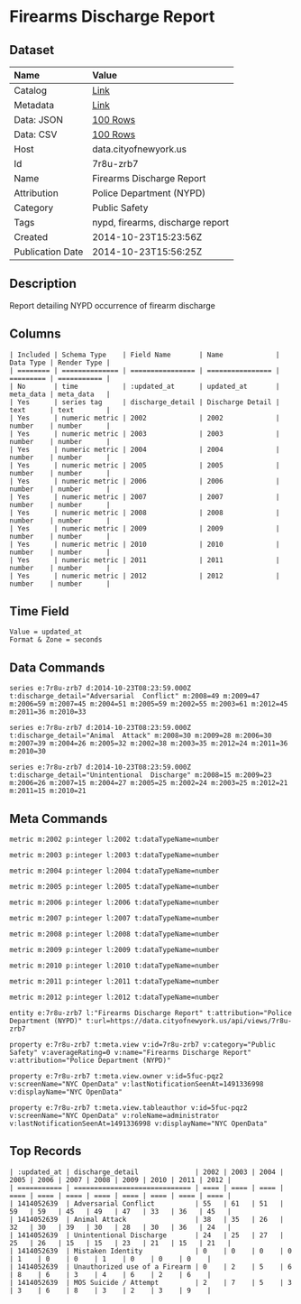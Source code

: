 # Firearms Discharge Report

## Dataset

| Name | Value |
| :--- | :---- |
| Catalog | [Link](https://catalog.data.gov/dataset/firearms-discharge-report-17206) |
| Metadata | [Link](https://data.cityofnewyork.us/api/views/7r8u-zrb7) |
| Data: JSON | [100 Rows](https://data.cityofnewyork.us/api/views/7r8u-zrb7/rows.json?max_rows=100) |
| Data: CSV | [100 Rows](https://data.cityofnewyork.us/api/views/7r8u-zrb7/rows.csv?max_rows=100) |
| Host | data.cityofnewyork.us |
| Id | 7r8u-zrb7 |
| Name | Firearms Discharge Report |
| Attribution | Police Department (NYPD) |
| Category | Public Safety |
| Tags | nypd, firearms, discharge report |
| Created | 2014-10-23T15:23:56Z |
| Publication Date | 2014-10-23T15:56:25Z |

## Description

Report detailing NYPD occurrence of firearm discharge

## Columns

```ls
| Included | Schema Type    | Field Name       | Name             | Data Type | Render Type |
| ======== | ============== | ================ | ================ | ========= | =========== |
| No       | time           | :updated_at      | updated_at       | meta_data | meta_data   |
| Yes      | series tag     | discharge_detail | Discharge Detail | text      | text        |
| Yes      | numeric metric | 2002             | 2002             | number    | number      |
| Yes      | numeric metric | 2003             | 2003             | number    | number      |
| Yes      | numeric metric | 2004             | 2004             | number    | number      |
| Yes      | numeric metric | 2005             | 2005             | number    | number      |
| Yes      | numeric metric | 2006             | 2006             | number    | number      |
| Yes      | numeric metric | 2007             | 2007             | number    | number      |
| Yes      | numeric metric | 2008             | 2008             | number    | number      |
| Yes      | numeric metric | 2009             | 2009             | number    | number      |
| Yes      | numeric metric | 2010             | 2010             | number    | number      |
| Yes      | numeric metric | 2011             | 2011             | number    | number      |
| Yes      | numeric metric | 2012             | 2012             | number    | number      |
```

## Time Field

```ls
Value = updated_at
Format & Zone = seconds
```

## Data Commands

```ls
series e:7r8u-zrb7 d:2014-10-23T08:23:59.000Z t:discharge_detail="Adversarial  Conflict" m:2008=49 m:2009=47 m:2006=59 m:2007=45 m:2004=51 m:2005=59 m:2002=55 m:2003=61 m:2012=45 m:2011=36 m:2010=33

series e:7r8u-zrb7 d:2014-10-23T08:23:59.000Z t:discharge_detail="Animal  Attack" m:2008=30 m:2009=28 m:2006=30 m:2007=39 m:2004=26 m:2005=32 m:2002=38 m:2003=35 m:2012=24 m:2011=36 m:2010=30

series e:7r8u-zrb7 d:2014-10-23T08:23:59.000Z t:discharge_detail="Unintentional  Discharge" m:2008=15 m:2009=23 m:2006=26 m:2007=15 m:2004=27 m:2005=25 m:2002=24 m:2003=25 m:2012=21 m:2011=15 m:2010=21
```

## Meta Commands

```ls
metric m:2002 p:integer l:2002 t:dataTypeName=number

metric m:2003 p:integer l:2003 t:dataTypeName=number

metric m:2004 p:integer l:2004 t:dataTypeName=number

metric m:2005 p:integer l:2005 t:dataTypeName=number

metric m:2006 p:integer l:2006 t:dataTypeName=number

metric m:2007 p:integer l:2007 t:dataTypeName=number

metric m:2008 p:integer l:2008 t:dataTypeName=number

metric m:2009 p:integer l:2009 t:dataTypeName=number

metric m:2010 p:integer l:2010 t:dataTypeName=number

metric m:2011 p:integer l:2011 t:dataTypeName=number

metric m:2012 p:integer l:2012 t:dataTypeName=number

entity e:7r8u-zrb7 l:"Firearms Discharge Report" t:attribution="Police Department (NYPD)" t:url=https://data.cityofnewyork.us/api/views/7r8u-zrb7

property e:7r8u-zrb7 t:meta.view v:id=7r8u-zrb7 v:category="Public Safety" v:averageRating=0 v:name="Firearms Discharge Report" v:attribution="Police Department (NYPD)"

property e:7r8u-zrb7 t:meta.view.owner v:id=5fuc-pqz2 v:screenName="NYC OpenData" v:lastNotificationSeenAt=1491336998 v:displayName="NYC OpenData"

property e:7r8u-zrb7 t:meta.view.tableauthor v:id=5fuc-pqz2 v:screenName="NYC OpenData" v:roleName=administrator v:lastNotificationSeenAt=1491336998 v:displayName="NYC OpenData"
```

## Top Records

```ls
| :updated_at | discharge_detail              | 2002 | 2003 | 2004 | 2005 | 2006 | 2007 | 2008 | 2009 | 2010 | 2011 | 2012 | 
| =========== | ============================= | ==== | ==== | ==== | ==== | ==== | ==== | ==== | ==== | ==== | ==== | ==== | 
| 1414052639  | Adversarial Conflict          | 55   | 61   | 51   | 59   | 59   | 45   | 49   | 47   | 33   | 36   | 45   | 
| 1414052639  | Animal Attack                 | 38   | 35   | 26   | 32   | 30   | 39   | 30   | 28   | 30   | 36   | 24   | 
| 1414052639  | Unintentional Discharge       | 24   | 25   | 27   | 25   | 26   | 15   | 15   | 23   | 21   | 15   | 21   | 
| 1414052639  | Mistaken Identity             | 0    | 0    | 0    | 0    | 1    | 0    | 0    | 1    | 0    | 0    | 0    | 
| 1414052639  | Unauthorized use of a Firearm | 0    | 2    | 5    | 6    | 8    | 6    | 3    | 4    | 6    | 2    | 6    | 
| 1414052639  | MOS Suicide / Attempt         | 2    | 7    | 5    | 3    | 3    | 6    | 8    | 3    | 2    | 3    | 9    | 
```